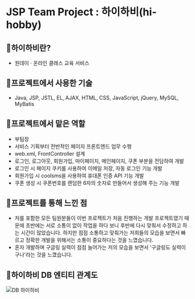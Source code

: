 # JSP Team Project : 하이하비(hi-hobby)

## 🎇하이하비란?
- 원데이 · 온라인 클래스 교육 서비스

## 🎇프로젝트에서 사용한 기술
- Java, JSP, JSTL, EL, AJAX, HTML, CSS, JavaScript, jQuery, MySQL, MyBatis

## 🎇프로젝트에서 맡은 역할
- 부팀장
- 서비스 기획부터 전반적인 페이지 프론트엔드 업무 수행
- web.xml, FrontController 설계
- 로그인, 로그아웃, 회원가입, 마이페이지, 메인페이지, 쿠폰 부분을 전담하여 개발
- 로그인 시 페이지 쿠키를 사용하여 이메일 저장, 자동 로그인 기능 개발
- 회원가입 시 coolsms을 사용하여 휴대폰 인증 API 기능 개발
- 쿠폰 생성 시 쿠폰번호를 랜덤한 6자의 숫자로 만들어서 생성해 주는 기능 개발

## 🎇프로젝트를 통해 느낀 점
- 저를 포함한 모든 팀원분들이 이번 프로젝트가 처음 진행하는 개발 프로젝트였기 때문에 초반에는 서로 소통이 없이 작업을 하다 보니 후반에 다시 맞춰서 수정하고 하는 시간이 많았습니다. 하지만 점점 소통하고 맞춰가는 저희들의 모습을 보면서 빠르고 정확한 개발을 위해서는 소통이  중요하다는 것을 느꼈습니다.
- 혼자 개발하며 구글링 실력이 점점 늘어가는 저의 모습을 보면서 '구글링도 실력이구나'라는 것을 느꼈습니다.

## 🎇하이하비 DB 엔티티 관계도
![DB 하이하비](https://user-images.githubusercontent.com/82988454/180592746-2a76f0ac-593c-459c-b332-bd4ebb2af5fe.JPG)
